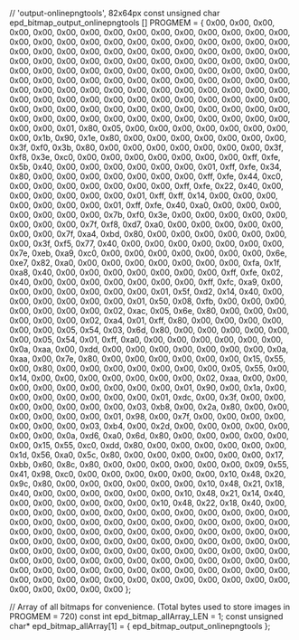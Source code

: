 // 'output-onlinepngtools', 82x64px
const unsigned char epd_bitmap_output_onlinepngtools [] PROGMEM = {
	0x00, 0x00, 0x00, 0x00, 0x00, 0x00, 0x00, 0x00, 0x00, 0x00, 0x00, 0x00, 0x00, 0x00, 0x00, 0x00, 
	0x00, 0x00, 0x00, 0x00, 0x00, 0x00, 0x00, 0x00, 0x00, 0x00, 0x00, 0x00, 0x00, 0x00, 0x00, 0x00, 
	0x00, 0x00, 0x00, 0x00, 0x00, 0x00, 0x00, 0x00, 0x00, 0x00, 0x00, 0x00, 0x00, 0x00, 0x00, 0x00, 
	0x00, 0x00, 0x00, 0x00, 0x00, 0x00, 0x00, 0x00, 0x00, 0x00, 0x00, 0x00, 0x00, 0x00, 0x00, 0x00, 
	0x00, 0x00, 0x00, 0x00, 0x00, 0x00, 0x00, 0x00, 0x00, 0x00, 0x00, 0x00, 0x00, 0x00, 0x00, 0x00, 
	0x00, 0x00, 0x00, 0x00, 0x00, 0x00, 0x00, 0x00, 0x00, 0x00, 0x00, 0x00, 0x00, 0x00, 0x00, 0x00, 
	0x00, 0x00, 0x00, 0x00, 0x00, 0x00, 0x00, 0x00, 0x00, 0x00, 0x00, 0x00, 0x00, 0x00, 0x00, 0x00, 
	0x00, 0x00, 0x00, 0x00, 0x00, 0x00, 0x00, 0x00, 0x00, 0x00, 0x00, 0x00, 0x00, 0x01, 0x80, 0x05, 
	0x00, 0x00, 0x00, 0x00, 0x00, 0x00, 0x00, 0x00, 0x1b, 0x90, 0x1e, 0x80, 0x00, 0x00, 0x00, 0x00, 
	0x00, 0x00, 0x00, 0x3f, 0xf0, 0x3b, 0x80, 0x00, 0x00, 0x00, 0x00, 0x00, 0x00, 0x00, 0x3f, 0xf8, 
	0x3e, 0xc0, 0x00, 0x00, 0x00, 0x00, 0x00, 0x00, 0x00, 0xff, 0xfe, 0x5b, 0x40, 0x00, 0x00, 0x00, 
	0x00, 0x00, 0x00, 0x01, 0xff, 0xfe, 0x34, 0x80, 0x00, 0x00, 0x00, 0x00, 0x00, 0x00, 0x00, 0xff, 
	0xfe, 0x44, 0xc0, 0x00, 0x00, 0x00, 0x00, 0x00, 0x00, 0x00, 0xff, 0xfe, 0x22, 0x40, 0x00, 0x00, 
	0x00, 0x00, 0x00, 0x00, 0x01, 0xff, 0xff, 0x14, 0x00, 0x00, 0x00, 0x00, 0x00, 0x00, 0x00, 0x01, 
	0xff, 0xfe, 0x40, 0xa0, 0x00, 0x00, 0x00, 0x00, 0x00, 0x00, 0x00, 0x7b, 0xf0, 0x3e, 0x00, 0x00, 
	0x00, 0x00, 0x00, 0x00, 0x00, 0x00, 0x7f, 0xf8, 0xd7, 0xa0, 0x00, 0x00, 0x00, 0x00, 0x00, 0x00, 
	0x00, 0x7f, 0xa4, 0xbd, 0x80, 0x00, 0x00, 0x00, 0x00, 0x00, 0x00, 0x00, 0x3f, 0xf5, 0x77, 0x40, 
	0x00, 0x00, 0x00, 0x00, 0x00, 0x00, 0x00, 0x7e, 0xeb, 0xa9, 0xc0, 0x00, 0x00, 0x00, 0x00, 0x00, 
	0x00, 0x00, 0x6e, 0xe7, 0x82, 0xa0, 0x00, 0x00, 0x00, 0x00, 0x00, 0x00, 0x00, 0xfa, 0x1f, 0xa8, 
	0x40, 0x00, 0x00, 0x00, 0x00, 0x00, 0x00, 0x00, 0xff, 0xfe, 0x02, 0x40, 0x00, 0x00, 0x00, 0x00, 
	0x00, 0x00, 0x00, 0xff, 0xfc, 0xa9, 0x00, 0x00, 0x00, 0x00, 0x00, 0x00, 0x00, 0x01, 0x5f, 0xd2, 
	0x14, 0x40, 0x00, 0x00, 0x00, 0x00, 0x00, 0x00, 0x01, 0x50, 0x08, 0xfb, 0x00, 0x00, 0x00, 0x00, 
	0x00, 0x00, 0x00, 0x02, 0xac, 0x05, 0x6e, 0x80, 0x00, 0x00, 0x00, 0x00, 0x00, 0x00, 0x02, 0xa4, 
	0x01, 0xff, 0x80, 0x00, 0x00, 0x00, 0x00, 0x00, 0x00, 0x05, 0x54, 0x03, 0x6d, 0x80, 0x00, 0x00, 
	0x00, 0x00, 0x00, 0x00, 0x05, 0x54, 0x01, 0xff, 0xa0, 0x00, 0x00, 0x00, 0x00, 0x00, 0x00, 0x0a, 
	0xaa, 0x00, 0xdd, 0x00, 0x00, 0x00, 0x00, 0x00, 0x00, 0x00, 0x0a, 0xaa, 0x00, 0x7e, 0x80, 0x00, 
	0x00, 0x00, 0x00, 0x00, 0x00, 0x15, 0x55, 0x00, 0x80, 0x00, 0x00, 0x00, 0x00, 0x00, 0x00, 0x00, 
	0x05, 0x55, 0x00, 0x14, 0x00, 0x00, 0x00, 0x00, 0x00, 0x00, 0x00, 0x02, 0xaa, 0x00, 0x00, 0x00, 
	0x00, 0x00, 0x00, 0x00, 0x00, 0x00, 0x01, 0x90, 0x00, 0x1a, 0x00, 0x00, 0x00, 0x00, 0x00, 0x00, 
	0x00, 0x01, 0xdc, 0x00, 0x3f, 0x00, 0x00, 0x00, 0x00, 0x00, 0x00, 0x00, 0x03, 0xb8, 0x00, 0x2a, 
	0x80, 0x00, 0x00, 0x00, 0x00, 0x00, 0x00, 0x01, 0x98, 0x00, 0x7f, 0x00, 0x00, 0x00, 0x00, 0x00, 
	0x00, 0x00, 0x03, 0xb4, 0x00, 0x2d, 0x00, 0x00, 0x00, 0x00, 0x00, 0x00, 0x00, 0x0a, 0xd6, 0xa0, 
	0x6d, 0x80, 0x00, 0x00, 0x00, 0x00, 0x00, 0x00, 0x15, 0x55, 0xc0, 0xdd, 0x80, 0x00, 0x00, 0x00, 
	0x00, 0x00, 0x00, 0x1d, 0x56, 0xa0, 0x5c, 0x80, 0x00, 0x00, 0x00, 0x00, 0x00, 0x00, 0x17, 0xbb, 
	0x60, 0x8c, 0x80, 0x00, 0x00, 0x00, 0x00, 0x00, 0x00, 0x09, 0x55, 0x41, 0x98, 0xc0, 0x00, 0x00, 
	0x00, 0x00, 0x00, 0x00, 0x10, 0x48, 0x20, 0x9c, 0x80, 0x00, 0x00, 0x00, 0x00, 0x00, 0x00, 0x10, 
	0x48, 0x21, 0x18, 0x40, 0x00, 0x00, 0x00, 0x00, 0x00, 0x00, 0x10, 0x48, 0x21, 0x14, 0x40, 0x00, 
	0x00, 0x00, 0x00, 0x00, 0x00, 0x10, 0x48, 0x22, 0x18, 0x40, 0x00, 0x00, 0x00, 0x00, 0x00, 0x00, 
	0x00, 0x00, 0x00, 0x00, 0x00, 0x00, 0x00, 0x00, 0x00, 0x00, 0x00, 0x00, 0x00, 0x00, 0x00, 0x00, 
	0x00, 0x00, 0x00, 0x00, 0x00, 0x00, 0x00, 0x00, 0x00, 0x00, 0x00, 0x00, 0x00, 0x00, 0x00, 0x00, 
	0x00, 0x00, 0x00, 0x00, 0x00, 0x00, 0x00, 0x00, 0x00, 0x00, 0x00, 0x00, 0x00, 0x00, 0x00, 0x00, 
	0x00, 0x00, 0x00, 0x00, 0x00, 0x00, 0x00, 0x00, 0x00, 0x00, 0x00, 0x00, 0x00, 0x00, 0x00, 0x00, 
	0x00, 0x00, 0x00, 0x00, 0x00, 0x00, 0x00, 0x00, 0x00, 0x00, 0x00, 0x00, 0x00, 0x00, 0x00, 0x00, 
	0x00, 0x00, 0x00, 0x00, 0x00, 0x00, 0x00, 0x00, 0x00, 0x00, 0x00, 0x00, 0x00, 0x00, 0x00, 0x00
};

// Array of all bitmaps for convenience. (Total bytes used to store images in PROGMEM = 720)
const int epd_bitmap_allArray_LEN = 1;
const unsigned char* epd_bitmap_allArray[1] = {
	epd_bitmap_output_onlinepngtools
};
